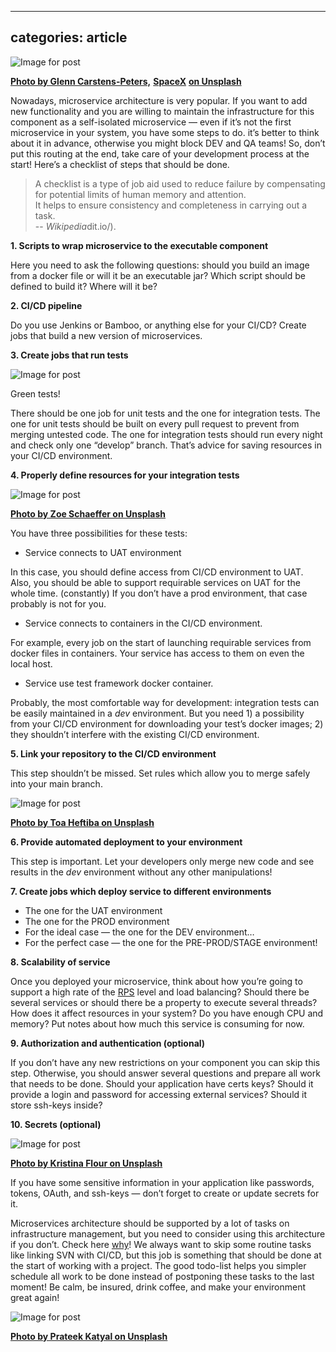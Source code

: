 
---  
categories: article  
---  
![Image for post](https://miro.medium.com/max/1219/0*MiT2LhRLDwmp4Q9x)

[**Photo by Glenn Carstens-Peters,**](https://unsplash.com/photos/RLw-UC03Gwc) [**SpaceX**](https://unsplash.com/photos/OHOU-5UVIYQ) [**on Unsplash**](https://unsplash.com/photos/RLw-UC03Gwc)
  
Nowadays, microservice architecture is very popular. If you want to add new functionality and you are willing to maintain the infrastructure for this component as a self-isolated microservice — even if it’s not the first microservice in your system, you have some steps to do. it’s better to think about it in advance, otherwise you might block DEV and QA teams! So, don’t put this routing at the end, take care of your development process at the start! Here’s a checklist of steps that should be done.
   
> A checklist is a type of job aid used to reduce failure by compensating   
  for potential limits of human memory and attention.   
  It helps to ensure consistency and completeness in carrying out a task.  
> -- <cite>Wikipedia</cite>dit.io/).

**1. Scripts to wrap microservice to the executable component**

Here  you need to ask the following questions: should you build an image from a docker file or will it be an executable jar? Which script should be defined to build it? Where will it be?

**2. CI/CD pipeline**

Do you use Jenkins or Bamboo, or anything else for your CI/CD? Create jobs that build a new version of microservices.

**3. Create jobs that run tests**

![Image for post](https://miro.medium.com/max/898/1*VkyECAfcc9olrvesbqlA2w.png)

Green tests!

There should be one job for unit tests and the one for integration tests. The one for unit tests should be built on every pull request to prevent from merging untested code. The one for integration tests should run every night and check only one “develop” branch. That’s advice for saving resources in your CI/CD environment.

**4. Properly define resources for your integration tests**


![Image for post](https://miro.medium.com/max/1250/0*U5g-d01rjnWemnS-)

[**Photo by Zoe Schaeffer on Unsplash**](https://unsplash.com/photos/H0iAXFekiWo)

You have three possibilities for these tests:

-   Service connects to UAT environment

In this case, you should define access from CI/CD environment to UAT. Also, you should be able to support requirable services on UAT for the whole time. (constantly) If you don’t have a prod environment, that case probably is not for you.

-   Service connects to containers in the CI/CD environment.

For example, every job on the start of launching requirable services from docker files in containers. Your service has access to them on even the local host.

-   Service use test framework docker container.

Probably, the most comfortable way for development: integration tests can be easily maintained in a  _dev_ environment. But you need 1) a possibility from your CI/CD environment for downloading your test’s docker images; 2) they shouldn’t interfere with the existing CI/CD environment.

**5. Link your repository to the CI/CD environment**

This step shouldn’t be missed. Set rules which allow you to merge safely into your main branch.


![Image for post](https://miro.medium.com/max/1250/0*DwU4ANCPGFZulBNe)

[**Photo by Toa Heftiba on Unsplash**](https://unsplash.com/photos/_UIVmIBB3JU)

**6. Provide automated deployment to your environment**

This step is important. Let your developers only merge new code and see results in the  _dev_ environment without any other manipulations!

**7. Create jobs which deploy service to different environments**

-   The one for the UAT environment
-   The one for the PROD environment
-   For the ideal case — the one for the DEV environment…
-   For the perfect case — the one for the PRE-PROD/STAGE environment!

**8. Scalability of service**

Once you deployed your microservice, think about how you’re going to support a high rate of the  [RPS](https://en.wikipedia.org/wiki/Queries_per_second#:~:text=Queries%20per%20second%20(QPS)%20is,requests%20per%20second%20(RPS).)  level and load balancing? Should there be several services or should there be a property to execute several threads? How does it affect resources in your system? Do you have enough CPU and memory? Put notes about how much this service is consuming for now.

**9. Authorization and authentication (optional)**

If you don’t have any new restrictions on your component you can skip this step. Otherwise, you should answer several questions and prepare all work that needs to be done. Should your application have certs keys? Should it provide a login and password for accessing external services? Should it store ssh-keys inside?

**10. Secrets (optional)**

![Image for post](https://miro.medium.com/max/1250/0*t7Hjc445Vi06G-q3)

[**Photo by Kristina Flour on Unsplash**](https://unsplash.com/photos/BcjdbyKWquw)

If you have some sensitive information in your application like passwords, tokens, OAuth, and ssh-keys — don’t forget to create or update secrets for it.

Microservices architecture should be supported by a lot of tasks on infrastructure management, but you need to consider using this architecture if you don’t. Check here  [why](https://oleg-stadnichenko.medium.com/why-should-you-use-microservices-49187839142d)! We always want to skip some routine tasks like linking SVN with CI/CD, but this job is something that should be done at the start of working with a project. The good todo-list helps you simpler schedule all work to be done instead of postponing these tasks to the last moment! Be calm, be insured, drink coffee, and make your environment great again!


![Image for post](https://miro.medium.com/max/1250/0*UtI-VS2ZBBlKNdBE)

[**Photo by Prateek Katyal on Unsplash**](https://unsplash.com/photos/FcdtuGf7TEc)